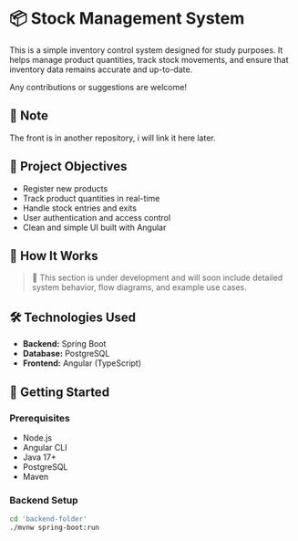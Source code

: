 # 📦 Stock Management System

This is a simple inventory control system designed for study purposes. It helps manage product quantities, track stock movements, and ensure that inventory data remains accurate and up-to-date.

Any contributions or suggestions are welcome!

## 🎨 Note

The front is in another repository, i will link it here later.

## 🎯 Project Objectives

- Register new products
- Track product quantities in real-time
- Handle stock entries and exits
- User authentication and access control
- Clean and simple UI built with Angular

## 🧠 How It Works

> 🔧 This section is under development and will soon include detailed system behavior, flow diagrams, and example use cases.

## 🛠️ Technologies Used

- **Backend:** Spring Boot
- **Database:** PostgreSQL
- **Frontend:** Angular (TypeScript)

## 🚀 Getting Started

### Prerequisites

- Node.js
- Angular CLI
- Java 17+
- PostgreSQL
- Maven

### Backend Setup

```bash
cd 'backend-folder'
./mvnw spring-boot:run
